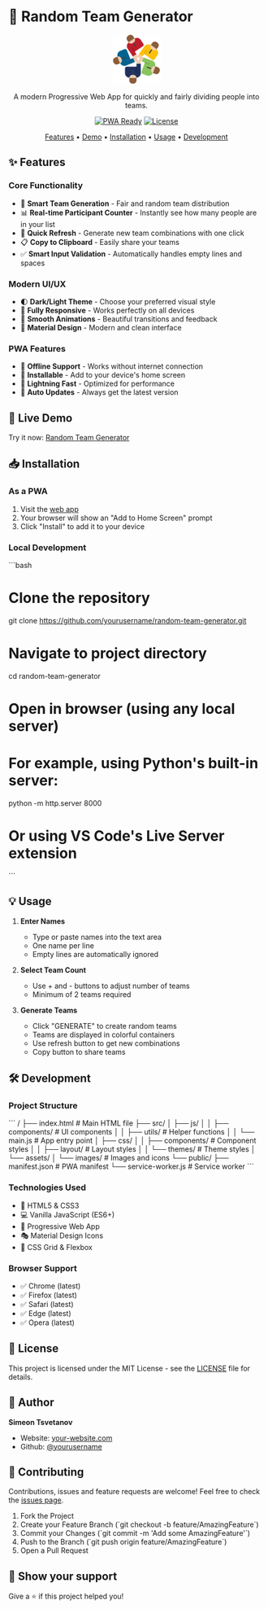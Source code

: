 # 🎲 Random Team Generator

<div align="center">

![Random Team Generator Logo](public/icons/icon-96x96.png)

A modern Progressive Web App for quickly and fairly dividing people into teams.

[![PWA Ready](https://img.shields.io/badge/PWA-Ready-blueviolet?style=for-the-badge&logo=pwa)](https://developer.mozilla.org/en-US/docs/Web/Progressive_web_apps)
[![License](https://img.shields.io/badge/license-MIT-blue?style=for-the-badge)](LICENSE)

[Features](#✨-features) •
[Demo](#🚀-live-demo) •
[Installation](#📥-installation) •
[Usage](#💡-usage) •
[Development](#🛠️-development)

</div>

## ✨ Features

### Core Functionality

- 🎯 **Smart Team Generation** - Fair and random team distribution
- 📊 **Real-time Participant Counter** - Instantly see how many people are in your list
- 🔄 **Quick Refresh** - Generate new team combinations with one click
- 📋 **Copy to Clipboard** - Easily share your teams
- ✅ **Smart Input Validation** - Automatically handles empty lines and spaces

### Modern UI/UX

- 🌓 **Dark/Light Theme** - Choose your preferred visual style
- 📱 **Fully Responsive** - Works perfectly on all devices
- 💫 **Smooth Animations** - Beautiful transitions and feedback
- 🎨 **Material Design** - Modern and clean interface

### PWA Features

- 🔌 **Offline Support** - Works without internet connection
- 📲 **Installable** - Add to your device's home screen
- 🚀 **Lightning Fast** - Optimized for performance
- 🔄 **Auto Updates** - Always get the latest version

## 🚀 Live Demo

Try it now: [Random Team Generator](https://your-demo-link-here.com)

## 📥 Installation

### As a PWA

1. Visit the [web app](https://your-app-link-here.com)
2. Your browser will show an "Add to Home Screen" prompt
3. Click "Install" to add it to your device

### Local Development

\`\`\`bash

# Clone the repository

git clone https://github.com/yourusername/random-team-generator.git

# Navigate to project directory

cd random-team-generator

# Open in browser (using any local server)

# For example, using Python's built-in server:

python -m http.server 8000

# Or using VS Code's Live Server extension

\`\`\`

## 💡 Usage

1. **Enter Names**

   - Type or paste names into the text area
   - One name per line
   - Empty lines are automatically ignored

2. **Select Team Count**

   - Use + and - buttons to adjust number of teams
   - Minimum of 2 teams required

3. **Generate Teams**
   - Click "GENERATE" to create random teams
   - Teams are displayed in colorful containers
   - Use refresh button to get new combinations
   - Copy button to share teams

## 🛠️ Development

### Project Structure

\`\`\`
/
├── index.html # Main HTML file
├── src/
│ ├── js/
│ │ ├── components/ # UI components
│ │ ├── utils/ # Helper functions
│ │ └── main.js # App entry point
│ ├── css/
│ │ ├── components/ # Component styles
│ │ ├── layout/ # Layout styles
│ │ └── themes/ # Theme styles
│ └── assets/
│ └── images/ # Images and icons
└── public/
├── manifest.json # PWA manifest
└── service-worker.js # Service worker
\`\`\`

### Technologies Used

- 🎨 HTML5 & CSS3
- 💻 Vanilla JavaScript (ES6+)
- 📱 Progressive Web App
- 🎭 Material Design Icons
- 🌈 CSS Grid & Flexbox

### Browser Support

- ✅ Chrome (latest)
- ✅ Firefox (latest)
- ✅ Safari (latest)
- ✅ Edge (latest)
- ✅ Opera (latest)

## 📄 License

This project is licensed under the MIT License - see the [LICENSE](LICENSE) file for details.

## 👤 Author

**Simeon Tsvetanov**

- Website: [your-website.com](https://your-website.com)
- Github: [@yourusername](https://github.com/yourusername)

## 🤝 Contributing

Contributions, issues and feature requests are welcome! Feel free to check the [issues page](https://github.com/yourusername/random-team-generator/issues).

1. Fork the Project
2. Create your Feature Branch (\`git checkout -b feature/AmazingFeature\`)
3. Commit your Changes (\`git commit -m 'Add some AmazingFeature'\`)
4. Push to the Branch (\`git push origin feature/AmazingFeature\`)
5. Open a Pull Request

## 💫 Show your support

Give a ⭐️ if this project helped you!
